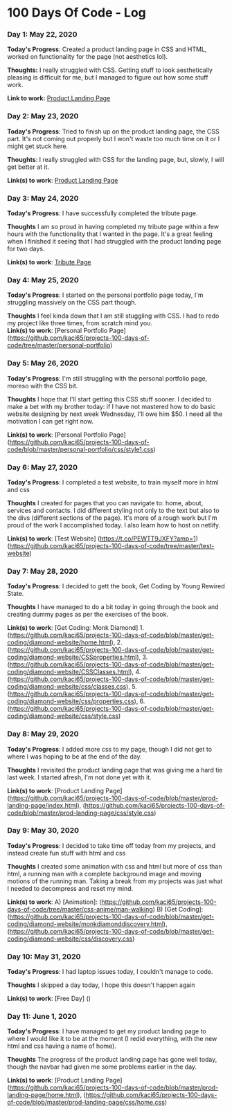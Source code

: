 # 100 Days Of Code - Log

### Day 1: May 22, 2020

**Today's Progress**: Created a product landing page in CSS and HTML, worked on functionality for the page (not aesthetics lol).

**Thoughts:** I really struggled with CSS. Getting stuff to look aesthetically pleasing is difficult for me, but I managed to figure out how some stuff work.

**Link to work:** [Product Landing Page](https://github.com/kaci65/projects-100-days-of-code/tree/master/prod-landing-page)

### Day 2: May 23, 2020

**Today's Progress**: Tried to finish up on the product landing page, the CSS part. It's not coming out properly but I won't waste too much time on it or I might get stuck here.

**Thoughts**: I really struggled with CSS for the landing page, but, slowly, I will get better at it.

**Link(s) to work**: [Product Landing Page](https://github.com/kaci65/projects-100-days-of-code/tree/master/prod-landing-page)


### Day 3: May 24, 2020

**Today's Progress**: I have successfully completed the tribute page.

**Thoughts** I am so proud in having completed my tribute page within a few hours with the functionality that I wanted in the page. It's a great feeling when I finished it seeing that I had struggled with the product landing page for two days.

**Link(s) to work**: [Tribute Page](https://github.com/kaci65/projects-100-days-of-code/tree/master/tribute-page)


### Day 4: May 25, 2020

**Today's Progress**: I started on the personal portfolio page today, I'm struggling massively on the CSS part though.

**Thoughts** I feel kinda down that I am still stuggling with CSS. I had to redo my project like three times, from scratch mind you.  
**Link(s) to work**: [Personal Portfolio Page] (https://github.com/kaci65/projects-100-days-of-code/tree/master/personal-portfolio)


### Day 5: May 26, 2020

**Today's Progress**: I'm still struggling with the personal portfolio page, moreso with the CSS bit.

**Thoughts** I hope that I'll start getting this CSS stuff sooner. I decided to make a bet with my brother today: if I have not mastered how to do basic website designing by next week Wednesday, I'll owe him $50. I need all the motivation I can get right now.

**Link(s) to work**: [Personal Portfolio Page] (https://github.com/kaci65/projects-100-days-of-code/blob/master/personal-portfolio/css/style1.css)


### Day 6: May 27, 2020

**Today's Progress**: I completed a test website, to train myself more in html and css

**Thoughts** I created for pages that you can navigate to: home, about, services and contacts. I did different styling not only to the text but also to the divs (different sections of the page). It's more of a rough work but I'm proud of the work I accomplished today. I also learn how to host on netlify.

**Link(s) to work**: [Test Website] (https://t.co/PEWTT9JXFY?amp=1) (https://github.com/kaci65/projects-100-days-of-code/tree/master/test-website)


### Day 7: May 28, 2020

**Today's Progress**: I decided to gett the book, Get Coding by Young Rewired State.

**Thoughts** I have managed to do a bit today in going through the book and creating dummy pages as per the exercises of the book. 

**Link(s) to work**: [Get Coding: Monk Diamond] 1. (https://github.com/kaci65/projects-100-days-of-code/blob/master/get-coding/diamond-website/home.html), 2. (https://github.com/kaci65/projects-100-days-of-code/blob/master/get-coding/diamond-website/CSSproperties.html), 3. (https://github.com/kaci65/projects-100-days-of-code/blob/master/get-coding/diamond-website/CSSClasses.html), 4. (https://github.com/kaci65/projects-100-days-of-code/blob/master/get-coding/diamond-website/css/classes.css), 5. (https://github.com/kaci65/projects-100-days-of-code/blob/master/get-coding/diamond-website/css/properties.css), 6. (https://github.com/kaci65/projects-100-days-of-code/blob/master/get-coding/diamond-website/css/style.css)


### Day 8: May 29, 2020

**Today's Progress**: I added more css to my page, though I did not get to where I was hoping to be at the end of the day.

**Thoughts** I revisited the product landing page that was giving me a hard tie last week. I started afresh, I'm not done yet with it. 

**Link(s) to work**: [Product Landing Page] (https://github.com/kaci65/projects-100-days-of-code/blob/master/prod-landing-page/index.html), (https://github.com/kaci65/projects-100-days-of-code/blob/master/prod-landing-page/css/style.css)


### Day 9: May 30, 2020

**Today's Progress**: I decided to take time off today from my projects, and instead create fun stuff with html and css

**Thoughts** I created some animation with css and html but more of css than html, a running man with a complete background image and moving motions of the running man. Taking a break from my projects was just what I needed to decompress and reset my mind.

**Link(s) to work**: A) [Animation]: (https://github.com/kaci65/projects-100-days-of-code/tree/master/css-anime/man-walking) B) [Get Coding]: (https://github.com/kaci65/projects-100-days-of-code/blob/master/get-coding/diamond-website/monkdiamonddiscovery.html), (https://github.com/kaci65/projects-100-days-of-code/blob/master/get-coding/diamond-website/css/discovery.css)


### Day 10: May 31, 2020

**Today's Progress**: I had laptop issues today, I couldn't manage to code.

**Thoughts** I skipped a day today, I hope this doesn't happen again

**Link(s) to work**: [Free Day] ()


### Day 11: June 1, 2020

**Today's Progress**: I have managed to get my product landing page to where I would like it to be at the moment (I redid everything, with the new html and css having a name of home).

**Thoughts** The progress of the product landing page has gone well today, though the navbar had given me some problems earlier in the day.

**Link(s) to work**: [Product Landing Page] (https://github.com/kaci65/projects-100-days-of-code/blob/master/prod-landing-page/home.html), (https://github.com/kaci65/projects-100-days-of-code/blob/master/prod-landing-page/css/home.css)

